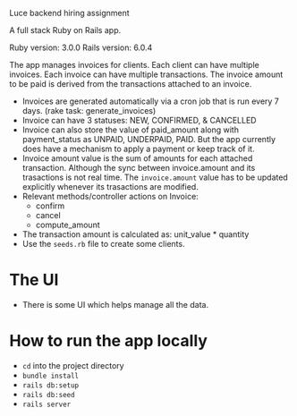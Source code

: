 Luce backend hiring assignment

A full stack Ruby on Rails app.

Ruby version: 3.0.0
Rails version: 6.0.4

The app manages invoices for clients.
Each client can have multiple invoices. Each invoice can have multiple transactions. The invoice amount to be paid is derived from the transactions attached to an invoice.

- Invoices are generated automatically via a cron job that is run every 7 days. (rake task: generate_invoices)
- Invoice can have 3 statuses: NEW, CONFIRMED, & CANCELLED
- Invoice can also store the value of paid_amount along with payment_status as UNPAID, UNDERPAID, PAID. But the app currently does have a mechanism to apply a payment or keep track of it.
- Invoice amount value is the sum of amounts for each attached transaction. Although the sync between invoice.amount and its trasactions is not real time. The `invoice.amount` value has to be updated explicitly whenever its trasactions are modified.
- Relevant methods/controller actions on Invoice:
  - confirm
  - cancel
  - compute_amount
- The transaction amount is calculated as: unit_value * quantity
- Use the `seeds.rb` file to create some clients.

# The UI
- There is some UI which helps manage all the data.

# How to run the app locally
- `cd` into the project directory
- `bundle install`
- `rails db:setup`
- `rails db:seed`
- `rails server`
